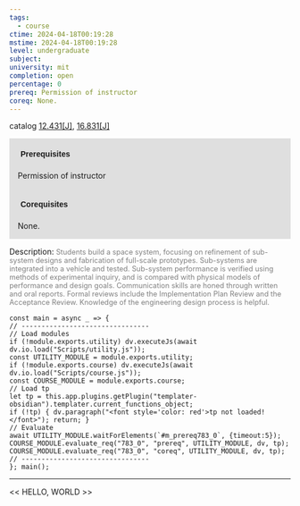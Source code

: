 ```yaml
---
tags:
  - course
ctime: 2024-04-18T00:19:28
mstime: 2024-04-18T00:19:28
level: undergraduate
subject: 
university: mit
completion: open
percentage: 0
prereq: Permission of instructor
coreq: None.
---
```


catalog [12.431[J]](http://student.mit.edu/catalog/m12a.html#12.431), [16.831[J]](http://student.mit.edu/catalog/m16b.html#16.831)

<span style="display: block; padding: 15px; background-color: rgb(100, 100, 100, 0.2);"><font id="m_prereq783_0" style="display: block; font-family: Arial, sans-serif; font-weight: bold; padding: 5px">Prerequisites</font><br><span id="prereq783_0">Permission of instructor</span></span>
<span style="display: block; padding: 15px; background-color: rgb(100, 100, 100, 0.2);"><font id="m_coreq783_0" style="display: block; font-family: Arial, sans-serif; font-weight: bold; padding: 5px">Corequisites</font><br><span id="coreq783_0">None.</span></span>

<font style="">Description:</font>
<font style="color: grey; font-size: 0.8rem;">Students build a space system, focusing on refinement of sub-system designs and fabrication of full-scale prototypes. Sub-systems are integrated into a vehicle and tested. Sub-system performance is verified using methods of experimental inquiry, and is compared with physical models of performance and design goals. Communication skills are honed through written and oral reports. Formal reviews include the Implementation Plan Review and the Acceptance Review. Knowledge of the engineering design process is helpful.</font>

```dataviewjs
const main = async _ => {
// --------------------------------
// Load modules
if (!module.exports.utility) dv.executeJs(await dv.io.load("Scripts/utility.js"));
const UTILITY_MODULE = module.exports.utility;
if (!module.exports.course) dv.executeJs(await dv.io.load("Scripts/course.js"));
const COURSE_MODULE = module.exports.course;
// Load tp
let tp = this.app.plugins.getPlugin("templater-obsidian").templater.current_functions_object;
if (!tp) { dv.paragraph("<font style='color: red'>tp not loaded!</font>"); return; }
// Evaluate
await UTILITY_MODULE.waitForElements(`#m_prereq783_0`, {timeout:5});
COURSE_MODULE.evaluate_req("783_0", "prereq", UTILITY_MODULE, dv, tp);
COURSE_MODULE.evaluate_req("783_0", "coreq", UTILITY_MODULE, dv, tp);
// --------------------------------
}; main();
```

---

<< HELLO, WORLD >>
